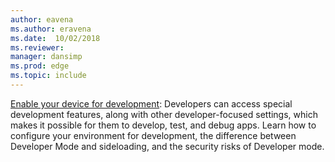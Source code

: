 ```yaml
---
author: eavena
ms.author: eravena
ms.date:  10/02/2018
ms.reviewer: 
manager: dansimp
ms.prod: edge
ms.topic: include
---
```


[Enable your device for development](https://docs.microsoft.com/windows/uwp/get-started/enable-your-device-for-development): Developers can access special development features, along with other developer-focused settings, which makes it possible for them to develop, test, and debug apps. Learn how to configure your environment for development, the difference between Developer Mode and sideloading, and the security risks of Developer mode. 
